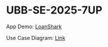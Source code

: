 # UBB-SE-2025-7UP

App Demo: [LoanShark](https://youtu.be/WK9UB39Pa4w)

Use Case Diagram: [Link](https://app.diagrams.net/#G1qlr82eU502ECI4uiljbwaKh_KWRUkCgo#%7B%22pageId%22%3A%22k0fmn1Fd-rgIraoAahHD%22%7D)
